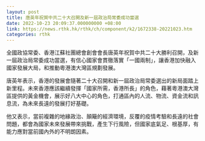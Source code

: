 ```yaml
---
layout: post
title: 唐英年祝賀中共二十大召開及新一屆政治局常委成功當選
date: 2022-10-23 20:09:37.000000000 +08:00
link: https://news.rthk.hk/rthk/ch/component/k2/1672338-20221023.htm
categories: rthk
---
```


全國政協常委、香港江蘇社團總會創會會長唐英年祝賀中共二十大勝利召開，及新一屆政治局常委成功當選，有信心國家會貫徹落實「一國兩制」，讓香港加快融入國家發展大局，和推動粵港澳大灣區規劃發展。

唐英年表示，香港的發展會隨著二十大召開和新一屆政治局常委選出的新局面踏上新里程。未來香港應該繼續發揮「國家所需，香港所長」的角色，藉著粵港澳大灣區提供的黃金機會，展示好八大中心的角色，打通區內的人流、物流、資金流和訊息流，為未來長遠的發展打好基礎。

他又表示，當前複雜的地緣政治、顛簸的經濟環境，反覆的疫情考驗和長遠的社會問題，都會為國家未來發展帶來挑戰，產生下行風險，但國家底氣足、根基厚，有能力應對當前國內外的不明朗因素。
